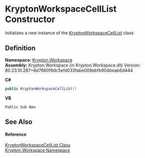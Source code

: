# KryptonWorkspaceCellList Constructor


Initializes a new instance of the <a href="443fba00-b8b3-6d50-bc5b-3e98c13d0cb2.md">KryptonWorkspaceCellList</a> class



## Definition
**Namespace:** <a href="0dbf488f-9676-a1e5-a949-1b4bcea03d52.md">Krypton.Workspace</a>  
**Assembly:** Krypton.Workspace (in Krypton.Workspace.dll) Version: 80.23.10.287+8d7660f9dc5efd033fabe008ebfb904beab6d444

**C#**
``` C#
public KryptonWorkspaceCellList()
```
**VB**
``` VB
Public Sub New
```



## See Also


#### Reference
<a href="443fba00-b8b3-6d50-bc5b-3e98c13d0cb2.md">KryptonWorkspaceCellList Class</a>  
<a href="0dbf488f-9676-a1e5-a949-1b4bcea03d52.md">Krypton.Workspace Namespace</a>  
